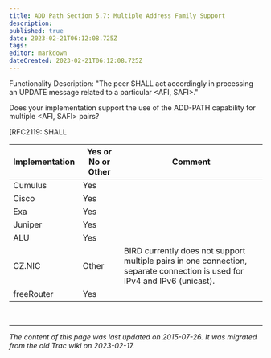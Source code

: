 ```yaml
---
title: ADD Path Section 5.7: Multiple Address Family Support
description: 
published: true
date: 2023-02-21T06:12:08.725Z
tags: 
editor: markdown
dateCreated: 2023-02-21T06:12:08.725Z
---
```




  Functionality Description: "The peer SHALL act accordingly in processing an UPDATE message related to a particular <AFI, SAFI>."

  Does your implementation support the use of the ADD-PATH capability for multiple <AFI, SAFI> pairs?

  [RFC2119: SHALL

| Implementation  |  Yes or No or Other   |  Comment                                                                                                                      |
|-----------------|-----------------------|-------------------------------------------------------------------------------------------------------------------------------|
|  Cumulus        |  Yes                  |                                                                                                                               |
|  Cisco          |  Yes                  |                                                                                                                               |
|  Exa            |  Yes                  |                                                                                                                               |
|  Juniper        |  Yes                  |                                                                                                                               |
|      ALU        |  Yes                  |                                                                                                                               |
|  CZ.NIC         |  Other                |  BIRD currently does not support multiple pairs in one connection, separate connection is used for IPv4 and IPv6 (unicast).   |
|  freeRouter     |  Yes                  |                                                                                                                               |

&nbsp;
&nbsp;
&nbsp;

---

*The content of this page was last updated on 2015-07-26. It was migrated from the old Trac wiki on 2023-02-17.*
